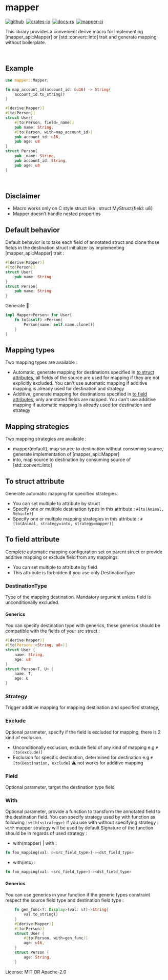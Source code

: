 # mapper

[![github]](https://github.com/sbailleul/mapper)&ensp;[![crates-io]](https://crates.io/crates/mapper)&ensp;[![docs-rs]](https://docs.rs/mapper)&ensp;[![mapper-ci]](https://github.com/sbailleul/mapper/actions/workflows/rust.yml)

[github]: https://img.shields.io/badge/github-8da0cb?style=for-the-badge&labelColor=555555&logo=github
[crates-io]: https://img.shields.io/badge/crates.io-fc8d62?style=for-the-badge&labelColor=555555&logo=rust
[docs-rs]: https://img.shields.io/badge/docs.rs-66c2a5?style=for-the-badge&labelColor=555555&logo=docs.rs
[mapper-ci]: https://github.com/sbailleul/mapper/actions/workflows/rust.yml/badge.svg
This library provides a convenient derive macro for implementing [mapper_api::Mapper<T>] or [std::convert::Into] trait and generate mapping without boilerplate.

<br>

## Example
```rust
use mapper::Mapper;

fn map_account_id(account_id: &u16) -> String{
    account_id.to_string()
}

#[derive(Mapper)]
#[to(Person)]
struct User{
    #[to(Person, field=_name)]
    pub name: String,
    #[to(Person, with=map_account_id)]
    pub account_id: u16,
    pub age: u8
}
struct Person{
    pub _name: String,
    pub account_id: String,
    pub age: u8
}
```

<br>

## Disclaimer
- Macro works only on C style struct like : struct MyStruct{field: u8}
- Mapper doesn't handle nested properties


## Default behavior
Default behavior is to take each field of annotated struct and clone those fields in the destination struct initializer by implementing [mapper_api::Mapper<T>] trait :
```rust
#[derive(Mapper)]
#[to(Person)]
struct User{
    pub name: String
}
struct Person{
    pub name: String
}
```
Generate 🔄 :
```rust
impl Mapper<Person> for User{
    fn to(&self)->Person{
        Person{name: self.name.clone()}
    }
}

```
## Mapping types
Two mapping types are available :
- Automatic, generate mapping for destinations specified in [to struct attributes](#to-struct-attribute),
all fields of the source are used for mapping if they are not explicitly excluded.
You can't use automatic mapping if additive mapping is already used for destination and strategy
- Additive, generate mapping for destinations specified in [to field attributes](#to-field-attribute), only annotated fields are mapped.
You can't use additive mapping if automatic mapping is already used for destination and strategy

## Mapping strategies
Two mapping strategies are available :
- mapper(default), map source to destination without consuming source, generate implementation of [mapper_api::Mapper<T>]
- into, map source to destination by consuming source  of [std::convert::Into]

## To struct attribute
Generate automatic mapping for specified strategies.
- You can set multiple to attribute by struct
- Specify one or multiple destination types in this attribute : ```#[to(Animal, Vehicle)]```
- Specify one or multiple mapping strategies in this attribute : ```#[to(Animal, strategy=into, strategy=mapper)]```

## To field attribute
Complete automatic mapping configuration set on parent struct or provide additive mapping or exclude field from any mappings
- You can set multiple to attribute by field
- This attribute is forbidden if you use only DestinationType


### DestinationType
Type of the mapping destination. Mandatory argument unless field is unconditionally excluded.
#### Generics
You can specify destination type with generics, these generics should be compatible with the fields of your src struct :
```rust
#[derive(Mapper)]
#[to(Person::<String, u8>)]
struct User {
    name: String,
    age: u8
}
struct Person<T, U> {
    name: T,
    age: U
}
```

### Strategy
Trigger additive mapping for mapping destination and specified strategy,

### Exclude
Optional parameter, specify if the field is excluded for mapping, there is 2 kind of exclusion.
- Unconditionally exclusion, exclude field of any kind of mapping e.g ```#[to(exclude)]```
- Exclusion for specific destination, determined for destination e.g ```#[to(Destination, exclude]```
⚠️ not works for additive mapping

### Field
Optional parameter, target the destination type field

### With
Optional parameter, provide a function to transform the annotated field to the destination field.
You can specify strategy used by with function as following : ```with(<strategy>)``` if you use with without specifying strategy : ```with``` mapper strategy will be used by default
Signature of the function should be in regards of used strategy  :
-  with(mapper) | with :
```rust
fn foo_mapping(val: &<src_field_type>)-><dst_field_type>
```
- with(into) :
```rust
fn foo_mapping(val: <src_field_type>)-><dst_field_type>
```

#### Generics
You can use generics in your function if the generic types constraint respect the source field type and destination field type :
```rust
    fn gen_func<T: Display>(val: &T)->String{
        val.to_string()
    }
    #[derive(Mapper)]
    #[to(Person)]
    struct User {
        #[to(Person, with=gen_func)]
        age: u16,
    }
    struct Person {
        age: String,
    }
```


License: MIT OR Apache-2.0
